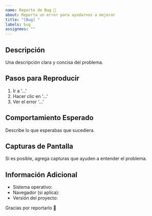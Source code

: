 ```yaml
---
name: Reporte de Bug 🐛
about: Reporta un error para ayudarnos a mejorar
title: "[Bug] "
labels: bug
assignees: ""
---
```


## Descripción

Una descripción clara y concisa del problema.

## Pasos para Reproducir

1. Ir a '...'
2. Hacer clic en '...'
3. Ver el error '...'

## Comportamiento Esperado

Describe lo que esperabas que sucediera.

## Capturas de Pantalla

Si es posible, agrega capturas que ayuden a entender el problema.

## Información Adicional

- Sistema operativo:
- Navegador (si aplica):
- Versión del proyecto:

Gracias por reportarlo 🙌
